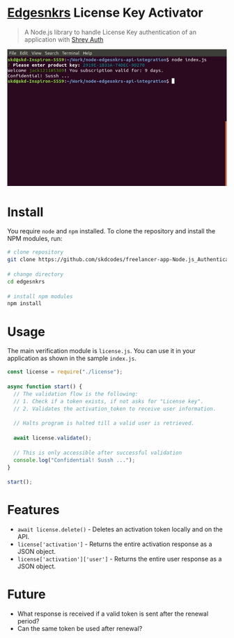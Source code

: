 # [Edgesnkrs](https://www.edgesnkrs.com/api/v1/activations) License Key Activator

> A Node.js library to handle License Key authentication of an application with [Shrey Auth](https://docs.shreyauth.com/)

![](screenshot.png)

# Install

You require `node` and `npm` installed. To clone the repository and install the NPM modules, run:

```bash
# clone repository
git clone https://github.com/skdcodes/freelancer-app-Node.js_Authentication_API-Edgesnkrs_License_Key_Activator.git edgesnkrs

# change directory
cd edgesnkrs

# install npm modules
npm install
```

# Usage

The main verification module is `license.js`. You can use it in your application as shown in the sample `index.js`.

```js
const license = require("./license");

async function start() {
  // The validation flow is the following:
  // 1. Check if a token exists, if not asks for "License key".
  // 2. Validates the activation_token to receive user information.

  // Halts program is halted till a valid user is retrieved.

  await license.validate();

  // This is only accessible after successful validation
  console.log("Confidential! Sussh ...");
}

start();
```

# Features

- `await license.delete()` - Deletes an activation token locally and on the API.
- `license['activation']` - Returns the entire activation response as a JSON object.
- `license['activation']['user']` - Returns the entire user response as a JSON object.

# Future

- What response is received if a valid token is sent after the renewal period?
- Can the same token be used after renewal?
